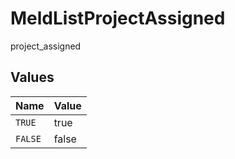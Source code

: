 # MeldListProjectAssigned

project_assigned


## Values

| Name    | Value   |
| ------- | ------- |
| `TRUE`  | true    |
| `FALSE` | false   |